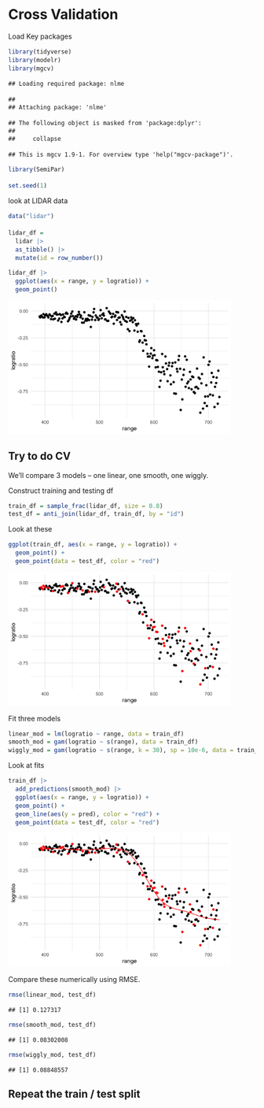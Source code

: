 Cross Validation
================

Load Key packages

``` r
library(tidyverse)
library(modelr)
library(mgcv)
```

    ## Loading required package: nlme

    ## 
    ## Attaching package: 'nlme'

    ## The following object is masked from 'package:dplyr':
    ## 
    ##     collapse

    ## This is mgcv 1.9-1. For overview type 'help("mgcv-package")'.

``` r
library(SemiPar)

set.seed(1)
```

look at LIDAR data

``` r
data("lidar")

lidar_df = 
  lidar |>
  as_tibble() |>
  mutate(id = row_number())
```

``` r
lidar_df |>
  ggplot(aes(x = range, y = logratio)) +
  geom_point()
```

<img src="cross_validation_files/figure-gfm/unnamed-chunk-3-1.png" width="90%" />

## Try to do CV

We’ll compare 3 models – one linear, one smooth, one wiggly.

Construct training and testing df

``` r
train_df = sample_frac(lidar_df, size = 0.8)
test_df = anti_join(lidar_df, train_df, by = "id")
```

Look at these

``` r
ggplot(train_df, aes(x = range, y = logratio)) + 
  geom_point() +
  geom_point(data = test_df, color = "red")
```

<img src="cross_validation_files/figure-gfm/unnamed-chunk-5-1.png" width="90%" />

Fit three models

``` r
linear_mod = lm(logratio ~ range, data = train_df)
smooth_mod = gam(logratio ~ s(range), data = train_df)
wiggly_mod = gam(logratio ~ s(range, k = 30), sp = 10e-6, data = train_df)
```

Look at fits

``` r
train_df |>
  add_predictions(smooth_mod) |>
  ggplot(aes(x = range, y = logratio)) + 
  geom_point() + 
  geom_line(aes(y = pred), color = "red") +
  geom_point(data = test_df, color = "red")
```

<img src="cross_validation_files/figure-gfm/unnamed-chunk-7-1.png" width="90%" />

Compare these numerically using RMSE.

``` r
rmse(linear_mod, test_df)
```

    ## [1] 0.127317

``` r
rmse(smooth_mod, test_df)
```

    ## [1] 0.08302008

``` r
rmse(wiggly_mod, test_df)
```

    ## [1] 0.08848557

## Repeat the train / test split
